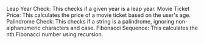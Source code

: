 Leap Year Check: This checks if a given year is a leap year.
Movie Ticket Price: This calculates the price of a movie ticket based on the user's age.
Palindrome Check: This checks if a string is a palindrome, ignoring non-alphanumeric characters and case.
Fibonacci Sequence: This calculates the nth Fibonacci number using recursion.
